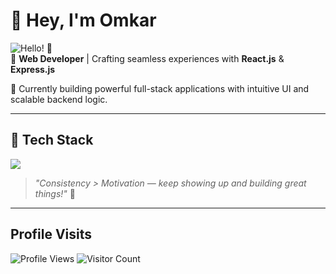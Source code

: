 # 👋 Hey, I'm Omkar

![Hello! 👋](https://i.pinimg.com/originals/90/70/32/9070324cdfc07c68d60eed0c39e77573.gif)  
🌟 **Web Developer** | Crafting seamless experiences with **React.js** & **Express.js**

🚀 Currently building powerful full-stack applications with intuitive UI and scalable backend logic.

---

## 🧰 Tech Stack

<p align="left">
  <img src="https://skillicons.dev/icons?i=react,express,nodejs,mongodb,js,ts,tailwind,materialui,git,figma" />
</p>

> *"Consistency > Motivation — keep showing up and building great things!"* 🚀  

---

##  Profile Visits
![Profile Views](https://komarev.com/ghpvc/?username=youknowom&style=flat-square&color=0e75b6&label=Profile+Views)
![Visitor Count](https://moe-counter.glitch.me/get/@youknowom?theme=rule34)


